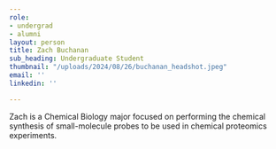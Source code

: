 ```yaml
---
role:
- undergrad
- alumni
layout: person
title: Zach Buchanan
sub_heading: Undergraduate Student
thumbnail: "/uploads/2024/08/26/buchanan_headshot.jpeg"
email: ''
linkedin: ''

---
```

Zach is a Chemical Biology major focused on performing the chemical synthesis of small-molecule probes to be used in chemical proteomics experiments.
